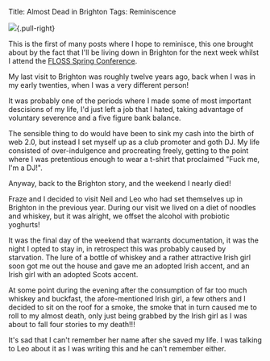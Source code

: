 Title: Almost Dead in Brighton
Tags: Reminiscence

![]({filename}/images/tbkids.png){.pull-right}

This is the first of many posts where I hope to reminisce, this one brought about by the fact that I'll be living down in Brighton for the next week whilst I attend the [FLOSS Spring Conference](www.flossuk.org/Events/Spring2014).

My last visit to Brighton was roughly twelve years ago, back when I was in my early twenties, when I was a very different person!

It was probably one of the periods where I made some of most important descisions of my life, I'd just left a job that I hated, taking advantage of voluntary severence and a five figure bank balance.

The sensible thing to do would have been to sink my cash into the birth of web 2.0, but instead I set myself up as a club promoter and goth DJ. My life consisted of over-indulgence and procreating freely, getting to the point where I was pretentious enough to wear a t-shirt that proclaimed "Fuck me, I'm a DJ!".

Anyway, back to the Brighton story, and the weekend I nearly died!

Fraze and I decided to visit Neil and Leo who had set themselves up in Brighton in the previous year. During our visit we lived on a diet of noodles and whiskey, but it was alright, we offset the alcohol with probiotic yoghurts!

It was the final day of the weekend that warrants documentation, it was the night I opted to stay in, in retrospect this was probably caused by starvation.  The lure of a bottle of whiskey and a rather attractive Irish girl soon got me out the house and gave me an adopted Irish accent, and an Irish girl with an adopted Scots accent.

At some point during the evening after the consumption of far too much whiskey and buckfast, the afore-mentioned Irish girl, a few others and I decided to sit on the roof for a smoke, the smoke that in turn caused me to roll to my almost death, only just being grabbed by the Irish girl as I was about to fall four stories to my death!!!

It's sad that I can't remember her name after she saved my life. I was talking to Leo about it as I was writing this and he can't remember either.
